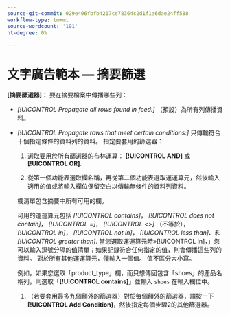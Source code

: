 ```yaml
---
source-git-commit: 029e406fbfb4217ce78364c2d1f1a6dae24ff588
workflow-type: tm+mt
source-wordcount: '191'
ht-degree: 0%

---
```

# 文字廣告範本 — 摘要篩選

**\[摘要篩選器\]：** 要在摘要檔案中傳播哪些列：

* *[!UICONTROL Propagate all rows found in feed:]* （預設）為所有列傳播資料。

* *[!UICONTROL Propagate rows that meet certain conditions:]* 只傳輸符合十個指定條件的資料列的資料。 指定要套用的篩選器：

   1. 選取要用於所有篩選器的布林運算：  **[!UICONTROL AND]** 或 **[!UICONTROL OR]**.

   1. 從第一個功能表選取欄名稱，再從第二個功能表選取運運算元，然後輸入適用的值或將輸入欄位保留空白以傳輸無條件的資料列資料。

   欄清單包含摘要中所有可用的欄。

   可用的運運算元包括 *[!UICONTROL contains]*， *[!UICONTROL does not contain]*， *[!UICONTROL =]*， *[!UICONTROL <>]* （不等於）， *[!UICONTROL in]*， *[!UICONTROL not in]*， *[!UICONTROL less than]*、和 *[!UICONTROL greater than]*. 當您選取運運算元時»[!UICONTROL in]，」您可以輸入逗號分隔的值清單；如果記錄符合任何指定的值，則會傳播這些列的資料。 對於所有其他運運算元，僅輸入一個值。 值不區分大小寫。

   例如，如果您選取「product_type」欄，而只想傳回包含「shoes」的產品名稱列，則選取「**[!UICONTROL contains]**」並輸入 `shoes` 在輸入欄位中。

   1. （若要套用最多九個額外的篩選器）對於每個額外的篩選器，請按一下 **[!UICONTROL Add Condition]**，然後指定每個步驟2的其他篩選器。
